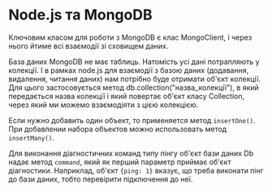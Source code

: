 # Node.js та MongoDB

Ключовим класом для роботи з MongoDB є клас MongoClient, і через нього йтиме всі взаємодії зі сховищем даних.

База даних MongoDB не має таблиць. Натомість усі дані потрапляють у колекції. І в рамках node.js для взаємодії з базою даних (додавання, видалення, читання даних) нам потрібно буде отримати об'єкт колекції. Для цього застосовується метод db.collection("назва_колекції"), в який передається назва колекції і який повертає об'єкт класу Collection, через який ми можемо взаємодіяти з цією колекцією.

 Если нужно добавить один объект, то применяется метод `insertOne()`. При добавлении набора объектов можно использовать метод `insertMany()`.

Для виконання діагностичних команд типу пінгу об'єкт бази даних Db надає метод `command`, який як перший параметр приймає об'єкт діагностики. Наприклад, об'єкт `{ping: 1}` вказує, що треба виконати пінг до бази даних, тобто перевірити підключення до неї.








